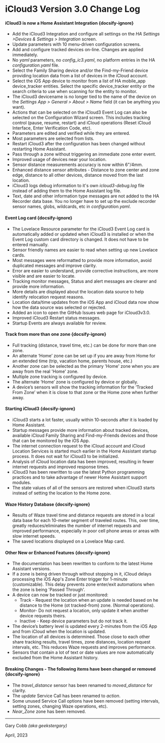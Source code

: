 # iCloud3 Version 3.0 Change Log



#### iCloud3 is now a Home Assistant Integration  {docsify-ignore}
- Add the iCloud3 Integration and configure all settings on the *HA Settings >Devices & Settings > Integration* screen.
- Update parameters with 10 menu-driven configuration screens.
- Add and configure tracked devices on-line. Changes are applied immediately.
- No *yaml* parameters, no *config_ic3.yaml*, no platform entries in the HA *configuration.yaml* file.
- Select the Family Sharing device and/or the Find-my-Friend device providing location data from a list of devices in the iCloud account.
- Select the iOS App device to monitor from a list of HA mobile_app device_tracker entities. Select the specific device_tracker entity or the search criteria to use when scanning for the entity to monitor.
- The iCloud3 devicename is no longer tied to the name of the device on the *Settings App > General > About > Name* field (it can be anything you want).
- Actions that can be selected on the iCloud3 Event Log can also be selected on the Configuration Wizard screen. This includes tracking control (pause, resume, restart) and iCloud operations (Reset iCloud Interface, Enter Verification Code, etc).
- Parameters are edited and verified while they are entered.
- Most parameters are selected from lists.
- Restart iCloud3 after the configuration has been changed without restarting Home Assistant.
- Pass through a zone without triggering an immediate zone enter event.
- Improved usage of devices near your location.
- Sensor distance measurements accuracy is now within 6"/4mm.
- Enhanced distance sensor attributes - Distance to zone center and zone edge, distance to all other devices, distance moved from the last location.
- iCloud3 logs debug information to it's own *icloud3-debug.log* file instead of adding them to the Home Assistant log file.
- Text, date and other information type messages are not added to the HA Recorder data base. You no longer have to set up the exclude recorder sensor names, globs, wildcards, etc in *configuration.yaml*.

#### Event Log card  {docsify-ignore}

- The Lovelace Resource parameter for the iCloud3 Event Log card is automatically added or updated when iCloud3 is installed or when the Event Log custom card directory is changed. It does not have to be entered manually.
- Sensor friendly names are easier to read when setting up new Lovelace cards.
- Most messages were reformatted to provide more information, avoid duplicated messages and improve clarity.
- Error are easier to understand, provide corrective instructions, are more visible and are easier to locate.
- Tracking monitor messages, Status and alert messages are clearer and provide more information.
- More details are displayed about the location data source to help identify relocation request reasons.
- Location data/time updates from the iOS App and iCloud data now show how the data source was selected or rejected. 
- Added an icon to open the GitHub Issues web page for iCloud3v3.0.
- Improved iCloud3 Restart status messages.
- Startup Events are always available for review.

#### Track from more than one zone  {docsify-ignore}

- Full tracking (distance, travel time, etc.) can be done for more than one zone.
- An alternate ‘Home’ zone can be set up if you are away from Home for an extended time (trip, vacation home, parents house, etc.)
- Another zone can be selected as the primary 'Home' zone when you are away from the real 'Home' zone.
- Multiple zone tracking is configured by device.
- The alternate ‘Home’ zone is configured by device or globally.
- A device’s sensors will show the tracking information for the ‘Tracked From Zone’ when it is close to that zone or the Home zone when further away.

#### Starting iCloud3  {docsify-ignore}

- iCloud3 starts a lot faster, usually within 10-seconds after it is loaded by Home Assistant. 
- Startup messages provide more information about tracked devices, available iCloud Family Sharing and Find-my-Friends devices and those that can be monitored by the iOS App.
- The internet connection request to the iCloud account and iCloud Location Services is started much earlier in the Home Assistant startup process. It does not wait for iCloud3 to be initialized.
- Analysis of iCloud location data has been improved, resulting in fewer internet requests and improved response times.
- iCloud3 has been rewritten to use the latest Python programming practices and to take advantage of newer Home Assistant support modules.
- The state values of all of the sensors are restored when iCloud3 starts instead of setting the location to the Home zone.

#### Waze History Database  {docsify-ignore}

- Results of Waze travel time and distance requests are stored in a local data base for each 10-meter segment of traveled routes. This, over time, greatly reduces/eliminates the number of internet requests and improved performance, especially in poor cell phone areas or areas with slow internet speeds.
- The saved locations displayed on a Lovelace Map card.

#### Other New or Enhanced Features  {docsify-ignore}

- The documentation has been rewritten to conform to the latest Home Assistant versions.
- If a zone is being driven through without stopping in it, iCloud delays processing the iOS App's Zone Enter trigger for 1-minute (customizable). This delay prevents zone enter/exit automations when the zone is being 'Passed Through'.
- A device can now be tracked or just monitored:
  - Track - Request the location when an update is needed based on he distance to the Home (ot tracked-from) zone. (Normal operations).
  - Monitor- Do not request a location, only update it when another device requests theirs.
  - Inactive - Keep device parameters but do not track it.
- The device’s battery level is updated every 2-minutes from the iOS App and from iCloud when the location is updated.
- The location of all devices is determined. Those close to each other share tracking results, travel times, zone distances, location request intervals, etc. This reduces Waze requests and improves performance.
- Sensors that contain a lot of text or date values are now automatically excluded from the Home Assistant history. 

#### Breaking Changes - The following items have been changed or removed  {docsify-ignore}

- The *travel_distance* sensor has been renamed to *moved_distance* for clarity.
- The *update* Service Call has been renamed to *action*.
- Some unused Service Call options have been removed (setting intervals, setting zones, changing Waze operations, etc).
- *Near_Zone* zone has been removed.

------
Gary Cobb *(aka geekstergary)*

April, 2023

